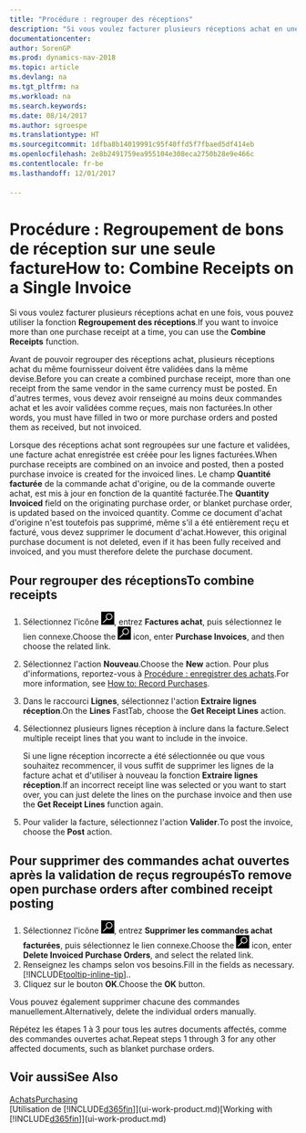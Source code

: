 ```yaml
---
title: "Procédure : regrouper des réceptions"
description: "Si vous voulez facturer plusieurs réceptions achat en une fois, vous pouvez utiliser la fonction Regroupement des réceptions."
documentationcenter: 
author: SorenGP
ms.prod: dynamics-nav-2018
ms.topic: article
ms.devlang: na
ms.tgt_pltfrm: na
ms.workload: na
ms.search.keywords: 
ms.date: 08/14/2017
ms.author: sgroespe
ms.translationtype: HT
ms.sourcegitcommit: 1dfba8b14019991c95f40ffd5f7fbaed5df414eb
ms.openlocfilehash: 2e8b2491759ea955104e308eca2750b28e9e466c
ms.contentlocale: fr-be
ms.lasthandoff: 12/01/2017

---
```

# <a name="how-to-combine-receipts-on-a-single-invoice"></a><span data-ttu-id="d21c2-103">Procédure : Regroupement de bons de réception sur une seule facture</span><span class="sxs-lookup"><span data-stu-id="d21c2-103">How to: Combine Receipts on a Single Invoice</span></span>
<span data-ttu-id="d21c2-104">Si vous voulez facturer plusieurs réceptions achat en une fois, vous pouvez utiliser la fonction **Regroupement des réceptions**.</span><span class="sxs-lookup"><span data-stu-id="d21c2-104">If you want to invoice more than one purchase receipt at a time, you can use the **Combine Receipts** function.</span></span>  

<span data-ttu-id="d21c2-105">Avant de pouvoir regrouper des réceptions achat, plusieurs réceptions achat du même fournisseur doivent être validées dans la même devise.</span><span class="sxs-lookup"><span data-stu-id="d21c2-105">Before you can create a combined purchase receipt, more than one receipt from the same vendor in the same currency must be posted.</span></span> <span data-ttu-id="d21c2-106">En d'autres termes, vous devez avoir renseigné au moins deux commandes achat et les avoir validées comme reçues, mais non facturées.</span><span class="sxs-lookup"><span data-stu-id="d21c2-106">In other words, you must have filled in two or more purchase orders and posted them as received, but not invoiced.</span></span>  

<span data-ttu-id="d21c2-107">Lorsque des réceptions achat sont regroupées sur une facture et validées, une facture achat enregistrée est créée pour les lignes facturées.</span><span class="sxs-lookup"><span data-stu-id="d21c2-107">When purchase receipts are combined on an invoice and posted, then a posted purchase invoice is created for the invoiced lines.</span></span> <span data-ttu-id="d21c2-108">Le champ **Quantité facturée** de la commande achat d'origine, ou de la commande ouverte achat, est mis à jour en fonction de la quantité facturée.</span><span class="sxs-lookup"><span data-stu-id="d21c2-108">The **Quantity Invoiced** field on the originating purchase order, or blanket purchase order, is updated based on the invoiced quantity.</span></span> <span data-ttu-id="d21c2-109">Comme ce document d'achat d'origine n'est toutefois pas supprimé, même s'il a été entièrement reçu et facturé, vous devez supprimer le document d'achat.</span><span class="sxs-lookup"><span data-stu-id="d21c2-109">However, this original purchase document is not deleted, even if it has been fully received and invoiced, and you must therefore delete the purchase document.</span></span>  

## <a name="to-combine-receipts"></a><span data-ttu-id="d21c2-110">Pour regrouper des réceptions</span><span class="sxs-lookup"><span data-stu-id="d21c2-110">To combine receipts</span></span>  
1. <span data-ttu-id="d21c2-111">Sélectionnez l'icône ![Page ou état pour la recherche](media/ui-search/search_small.png "Page ou état pour la recherche"), entrez **Factures achat**, puis sélectionnez le lien connexe.</span><span class="sxs-lookup"><span data-stu-id="d21c2-111">Choose the ![Search for Page or Report](media/ui-search/search_small.png "Search for Page or Report icon") icon, enter **Purchase Invoices**, and then choose the related link.</span></span>  
2. <span data-ttu-id="d21c2-112">Sélectionnez l'action **Nouveau**.</span><span class="sxs-lookup"><span data-stu-id="d21c2-112">Choose the **New** action.</span></span> <span data-ttu-id="d21c2-113">Pour plus d'informations, reportez-vous à [Procédure : enregistrer des achats](purchasing-how-record-purchases.md).</span><span class="sxs-lookup"><span data-stu-id="d21c2-113">For more information, see [How to: Record Purchases](purchasing-how-record-purchases.md).</span></span>  
3. <span data-ttu-id="d21c2-114">Dans le raccourci **Lignes**, sélectionnez l'action **Extraire lignes réception**.</span><span class="sxs-lookup"><span data-stu-id="d21c2-114">On the **Lines** FastTab, choose the **Get Receipt Lines** action.</span></span>  
4. <span data-ttu-id="d21c2-115">Sélectionnez plusieurs lignes réception à inclure dans la facture.</span><span class="sxs-lookup"><span data-stu-id="d21c2-115">Select multiple receipt lines that you want to include in the invoice.</span></span>  

    <span data-ttu-id="d21c2-116">Si une ligne réception incorrecte a été sélectionnée ou que vous souhaitez recommencer, il vous suffit de supprimer les lignes de la facture achat et d'utiliser à nouveau la fonction **Extraire lignes réception**.</span><span class="sxs-lookup"><span data-stu-id="d21c2-116">If an incorrect receipt line was selected or you want to start over, you can just delete the lines on the purchase invoice and then use the **Get Receipt Lines** function again.</span></span>  
5. <span data-ttu-id="d21c2-117">Pour valider la facture, sélectionnez l'action **Valider**.</span><span class="sxs-lookup"><span data-stu-id="d21c2-117">To post the invoice, choose the **Post** action.</span></span>  

## <a name="to-remove-open-purchase-orders-after-combined-receipt-posting"></a><span data-ttu-id="d21c2-118">Pour supprimer des commandes achat ouvertes après la validation de reçus regroupés</span><span class="sxs-lookup"><span data-stu-id="d21c2-118">To remove open purchase orders after combined receipt posting</span></span>  
1. <span data-ttu-id="d21c2-119">Sélectionnez l'icône ![Page ou état pour la recherche](media/ui-search/search_small.png "Page ou état pour la recherche"), entrez **Supprimer les commandes achat facturées**, puis sélectionnez le lien connexe.</span><span class="sxs-lookup"><span data-stu-id="d21c2-119">Choose the ![Search for Page or Report](media/ui-search/search_small.png "Search for Page or Report icon") icon, enter **Delete Invoiced Purchase Orders**, and select the related link.</span></span>  
2. <span data-ttu-id="d21c2-120">Renseignez les champs selon vos besoins.</span><span class="sxs-lookup"><span data-stu-id="d21c2-120">Fill in the fields as necessary.</span></span> [!INCLUDE[tooltip-inline-tip](includes/tooltip-inline-tip_md.md)]<span data-ttu-id="d21c2-121">.</span><span class="sxs-lookup"><span data-stu-id="d21c2-121">.</span></span>
3. <span data-ttu-id="d21c2-122">Cliquez sur le bouton **OK**.</span><span class="sxs-lookup"><span data-stu-id="d21c2-122">Choose the **OK** button.</span></span>  

<span data-ttu-id="d21c2-123">Vous pouvez également supprimer chacune des commandes manuellement.</span><span class="sxs-lookup"><span data-stu-id="d21c2-123">Alternatively, delete the individual orders manually.</span></span>

<span data-ttu-id="d21c2-124">Répétez les étapes 1 à 3 pour tous les autres documents affectés, comme des commandes ouvertes achat.</span><span class="sxs-lookup"><span data-stu-id="d21c2-124">Repeat steps 1 through 3 for any other affected documents, such as blanket purchase orders.</span></span>

## <a name="see-also"></a><span data-ttu-id="d21c2-125">Voir aussi</span><span class="sxs-lookup"><span data-stu-id="d21c2-125">See Also</span></span>  
[<span data-ttu-id="d21c2-126">Achats</span><span class="sxs-lookup"><span data-stu-id="d21c2-126">Purchasing</span></span>](purchasing-manage-purchasing.md)  
<span data-ttu-id="d21c2-127">[Utilisation de [!INCLUDE[d365fin](includes/d365fin_md.md)]](ui-work-product.md)</span><span class="sxs-lookup"><span data-stu-id="d21c2-127">[Working with [!INCLUDE[d365fin](includes/d365fin_md.md)]](ui-work-product.md)</span></span>


